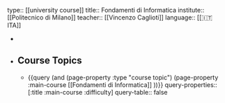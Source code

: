 type:: [[university course]]
title:: Fondamenti di Informatica
institute:: [[Politecnico di Milano]]
teacher:: [[Vincenzo Caglioti]] 
language:: [[🇮🇹 ITA]]

-
- ## Course Topics
	- {{query (and (page-property :type "course topic") (page-property :main-course [[Fondamenti di Informatica]] ))}}
	  query-properties:: [:title :main-course :difficulty]
	  query-table:: false